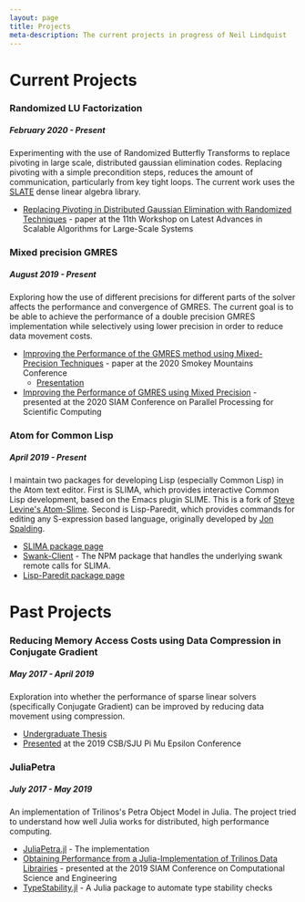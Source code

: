 ```yaml
---
layout: page
title: Projects
meta-description: The current projects in progress of Neil Lindquist
---
```


# Current Projects

### Randomized LU Factorization
##### February 2020 - Present
Experimenting with the use of Randomized Butterfly Transforms to replace pivoting in large scale, distributed gaussian elimination codes.
Replacing pivoting with a simple precondition steps, reduces the amount of communication, particularly from key tight loops.
The current work uses the [SLATE](https://icl.utk.edu/slate) dense linear algebra library.
* [Replacing Pivoting in Distributed Gaussian Elimination with Randomized Techniques](/files/2020-11-12-ScalA20-paper.pdf) - paper at the 11th Workshop on Latest Advances in Scalable Algorithms for Large-Scale Systems

### Mixed precision GMRES
##### August 2019 - Present
Exploring how the use of different precisions for different parts of the solver affects the performance and convergence of GMRES.
The current goal is to be able to achieve the performance of a double precision GMRES implementation while selectively using lower precision in order to reduce data movement costs.

* [Improving the Performance of the GMRES method using Mixed-Precision Techniques](https://www.icl.utk.edu/files/publications/2020/icl-utk-1419-2020.pdf) - paper at the 2020 Smokey Mountains Conference
  * [Presentation](/files/2020-08-27-SMC20-recording.mp4)
* [Improving the Performance of GMRES using Mixed Precision](/files/2020-02-13-SIAM_PP20-slides.pdf) - presented at the 2020 SIAM Conference on Parallel Processing for Scientific Computing

### Atom for Common Lisp
##### April 2019 - Present
I maintain two packages for developing Lisp (especially Common Lisp) in the Atom text editor.
First is SLIMA, which provides interactive Common Lisp development, based on the Emacs plugin SLIME.
This is a fork of [Steve Levine's Atom-Slime](https://github.com/sjlevine/atom-slime).
Second is Lisp-Paredit, which provides commands for editing any S-expression based language, originally developed by [Jon Spalding](https://github.com/jonspalding/).

* [SLIMA package page](https://atom.io/packages/slima)
* [Swank-Client](https://www.npmjs.com/package/swank-client) - The NPM package that handles the underlying swank remote calls for SLIMA.
* [Lisp-Paredit package page](https://atom.io/packages/lisp-paredit)

# Past Projects

### Reducing Memory Access Costs using Data Compression in Conjugate Gradient
##### May 2017 - April 2019
Exploration into whether the performance of sparse linear solvers (specifically Conjugate Gradient) can be improved by reducing data movement using compression.
* [Undergraduate Thesis](https://github.com/neil-lindquist/Undergrad-Thesis/blob/master/thesis.pdf)
* [Presented](/files/2019-04-12-PMEslides.pdf) at the 2019 CSB/SJU Pi Mu Epsilon Conference

### JuliaPetra
##### July 2017 - May 2019
An implementation of Trilinos's Petra Object Model in Julia.
The project tried to understand how well Julia works for distributed, high performance computing.

* [JuliaPetra.jl](https://github.com/collegeville/JuliaPetra.jl) - The implementation
* [Obtaining Performance from a Julia-Implementation of Trilinos Data Librairies](https://www.pathlms.com/siam/courses/10878/sections/14368/video_presentations/127457) - presented at the 2019 SIAM Conference on Computational Science and Engineering
* [TypeStability.jl](https://github.com/collegeville/typestability.jl) - A Julia package to automate type stability checks
